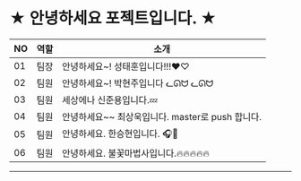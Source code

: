 # ★ 안녕하세요 포젝트입니다. ★ 
 
|NO|역할|소개| 
|-|-|-|
|01|팀장|안녕하세요~! 성태훈입니다!!!♥♡|  
|02|팀원|안녕하세요~! 박현주입니다  ᓚᘏᗢ ᓚᘏᗢ|
|03|팀원|세상에나 신준용입니다.💤| 
|04|팀원|안녕하세요~~ 최상욱입니다. master로 push 합니다. |
|05|팀원|안녕하세요. 한승현입니다. 🎧🎸 |
|06|팀원|안녕하세요. 불꽃마법사입니다.🔥🔥🔥🔥🔥 | 

---

